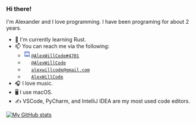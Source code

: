 ### Hi there!
I'm Alexander and I love programming. I have been programing for about 2 years.

- 💭 I'm currently learning Rust.
- 📫 You can reach me via the following:
  - <a href="#"><img width="16px" height="16px" src="https://github.com/alexwillcode/alexwillcode/blob/main/assets/discord.ico"></a> [`@AlexWillCode#4701`](https://discord.bio/p/alexwillcode)
  - <a href="#"><img width="16px" height="16px" src="https://github.com/alexwillcode/alexwillcode/blob/main/assets/twitter.ico"></a> [`@AlexWillCode`](https://twitter.com/alexwillcode)
  - <a href="#"><img width="16px" height="16px" src="https://github.com/alexwillcode/alexwillcode/blob/main/assets/gmail.ico"></a> [`alexwillcode@gmail.com`](mailto:alexwillcode@gmail.com)
  - <a href="#"><img width="16px" height="16px" src="https://github.com/alexwillcode/alexwillcode/blob/main/assets/github.ico"></a> [`AlexWillCode`](https://github.com/alexwillcode)
- 🎧 I love music.
- 🖥 I use macOS.
- ✍️ VSCode, PyCharm, and IntelliJ IDEA are my most used code editors.

[![My GitHub stats](https://github-readme-stats.vercel.app/api?username=alexwillcode&count_private=true&show_icons=true&theme=calm&hide=stars)](https://github.com/anuraghazra/github-readme-stats)
